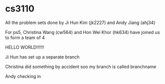 cs3110
======

All the problem sets done by Ji Hun Kim (jk2227) and Andy Jiang (ahj34)

For ps5, Christina Wang (cw564) and Hon Wei Khor (hk634) have joined us to form a team of 4

HELLO WORLD!!!!!!

Ji Hun has set up a separate branch 

Christina did something by accident soo my branch is called branchname

Andy checking in